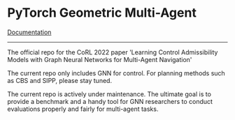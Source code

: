 # PyTorch Geometric Multi-Agent

[Documentation](https://gnn-multi-agent.readthedocs.io/en/latest/)

-----------------------
The official repo for the CoRL 2022 paper 'Learning Control Admissibility Models with Graph Neural Networks for Multi-Agent Navigation'

The current repo only includes GNN for control. For planning methods such as CBS and SIPP, please stay tuned.

The current repo is actively under maintenance. The ultimate goal is to provide a benchmark and a handy tool for GNN researchers to conduct evaluations properly and fairly for multi-agent tasks.
